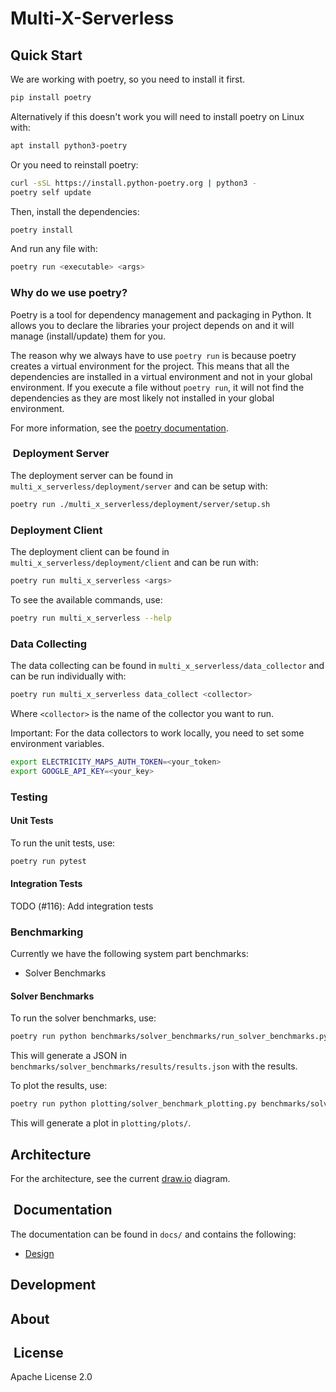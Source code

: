 # Multi-X-Serverless

## Quick Start

We are working with poetry, so you need to install it first.

```bash
pip install poetry
```

Alternatively if this doesn't work you will need to install poetry on Linux with:

```bash
apt install python3-poetry
```

Or you need to reinstall poetry:

```bash
curl -sSL https://install.python-poetry.org | python3 -
poetry self update
```

Then, install the dependencies:

```bash
poetry install
```

And run any file with:

```bash
poetry run <executable> <args>
```

### Why do we use poetry?

Poetry is a tool for dependency management and packaging in Python.
It allows you to declare the libraries your project depends on and it will manage (install/update) them for you.

The reason why we always have to use `poetry run` is because poetry creates a virtual environment for the project.
This means that all the dependencies are installed in a virtual environment and not in your global environment.
If you execute a file without `poetry run`, it will not find the dependencies as they are most likely not installed in your global environment.

For more information, see the [poetry documentation](https://python-poetry.org/docs/).

###  Deployment Server

The deployment server can be found in `multi_x_serverless/deployment/server` and can be setup with:

```bash
poetry run ./multi_x_serverless/deployment/server/setup.sh
```

### Deployment Client

The deployment client can be found in `multi_x_serverless/deployment/client` and can be run with:

```bash
poetry run multi_x_serverless <args>
```

To see the available commands, use:

```bash
poetry run multi_x_serverless --help
```

### Data Collecting

The data collecting can be found in `multi_x_serverless/data_collector` and can be run individually with:

```bash
poetry run multi_x_serverless data_collect <collector>
```

Where `<collector>` is the name of the collector you want to run.

Important: For the data collectors to work locally, you need to set some environment variables.

```bash
export ELECTRICITY_MAPS_AUTH_TOKEN=<your_token>
export GOOGLE_API_KEY=<your_key>
```

### Testing

#### Unit Tests

To run the unit tests, use:

```bash
poetry run pytest
```

#### Integration Tests

TODO (#116): Add integration tests

### Benchmarking

Currently we have the following system part benchmarks:

- Solver Benchmarks

#### Solver Benchmarks

To run the solver benchmarks, use:

```bash
poetry run python benchmarks/solver_benchmarks/run_solver_benchmarks.py
```

This will generate a JSON in `benchmarks/solver_benchmarks/results/results.json` with the results.

To plot the results, use:

```bash
poetry run python plotting/solver_benchmark_plotting.py benchmarks/solver_benchmarks/results/results.json
```

This will generate a plot in `plotting/plots/`.

## Architecture

For the architecture, see the current [draw.io](https://app.diagrams.net/#G1rql5LiXzNiWIzN1-zJmqYMQYyUwjmrOq) diagram.

##  Documentation

The documentation can be found in `docs/` and contains the following:

- [Design](docs/design.md)

## Development

## About

##  License

Apache License 2.0

